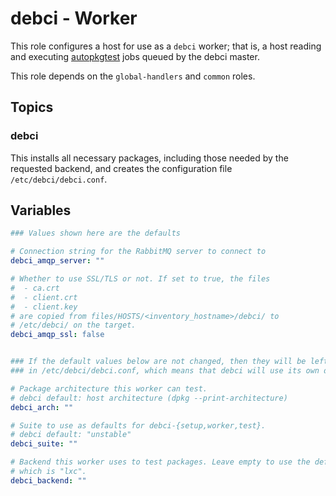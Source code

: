 # debci - Worker

This role configures a host for use as a `debci` worker; that is, a host
reading and executing
[autopkgtest](https://salsa.debian.org/ci-team/autopkgtest/-/blob/master/doc/README.package-tests.rst)
jobs queued by the debci master.

This role depends on the `global-handlers` and `common` roles.


## Topics

### debci

This installs all necessary packages, including those needed by the requested
backend, and creates the configuration file `/etc/debci/debci.conf`.


## Variables

```yaml
### Values shown here are the defaults

# Connection string for the RabbitMQ server to connect to
debci_amqp_server: ""

# Whether to use SSL/TLS or not. If set to true, the files
#  - ca.crt
#  - client.crt
#  - client.key
# are copied from files/HOSTS/<inventory_hostname>/debci/ to
# /etc/debci/ on the target.
debci_amqp_ssl: false


### If the default values below are not changed, then they will be left unset
### in /etc/debci/debci.conf, which means that debci will use its own defaults

# Package architecture this worker can test.
# debci default: host architecture (dpkg --print-architecture)
debci_arch: ""

# Suite to use as defaults for debci-{setup,worker,test}.
# debci default: "unstable"
debci_suite: ""

# Backend this worker uses to test packages. Leave empty to use the default,
# which is "lxc".
debci_backend: ""
```
